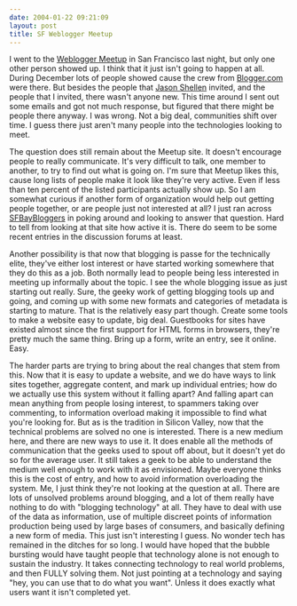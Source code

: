 ```yaml
---
date: 2004-01-22 09:21:09
layout: post
title: SF Weblogger Meetup
---
```


I went to the [Weblogger Meetup](http://blog.meetup.com/) in San Francisco last night, but only one other person showed up. I think that it just isn't going to happen at all. During December lots of people showed cause the crew from [Blogger.com](http://www.blogger.com) were there. But besides the people that [Jason Shellen](http://shellen.com/) invited, and the people that I invited, there wasn't anyone new. This time around I sent out some emails and got not much response, but figured that there might be people there anyway. I was wrong. Not a big deal, communities shift over time. I guess there just aren't many  people into the technologies looking to meet.

The question does still remain about the Meetup site. It doesn't encourage people to really communicate. It's very difficult to talk, one member to another, to try to find out what is going on. I'm sure that Meetup likes this, cause long lists of people make it look like they're very active. Even if less than ten percent of the listed participants actually show up. So I am somewhat curious if another form of organization would help out getting people together, or are people just not interested at all? I just ran across [SFBayBloggers](http://www.sfbaybloggers.com/) in poking around and looking to answer that question. Hard to tell from looking at that site how active it is. There do seem to be some recent entries in the discussion forums at least.

Another possibility is that now that blogging is passe for the technically elite, they've either lost interest or have started working somewhere that they do this as a job. Both normally lead to people being less interested in meeting up informally about the topic. I see the whole blogging issue as just starting out really. Sure, the geeky work of getting blogging tools up and going, and coming up with some new formats and categories of metadata is starting to mature. That is the relatively easy part though. Create some tools to make a website easy to update, big deal. Guestbooks for sites have existed almost since the first support for HTML forms in browsers, they're pretty much the same thing. Bring up a form, write an entry, see it online. Easy.

The harder parts are trying to bring about the real changes that stem from this. Now that it is easy to update a website, and we do have ways to link sites together, aggregate content, and mark up individual entries; how do we actually use this system without it falling apart? And falling apart can mean anything from people losing interest, to spammers taking over commenting, to information overload making it impossible to find what you're looking for. But as is the tradition in Silicon Valley, now that the technical problems are solved no one is interested. There is a new medium here, and there are new ways to use it. It does enable all the methods of communication that the geeks used to spout off about, but it doesn't yet do so for the average user. It still takes a geek to be able to understand the medium well enough to work with it as envisioned. Maybe everyone thinks this is the cost of entry, and how to avoid information overloading the system. Me, I just think they're not looking at the question at all. There are lots of unsolved problems around blogging, and a lot of them really have nothing to do with "blogging technology" at all. They have to deal with use of the data as information, use of multiple discreet points of information production being used by large bases of consumers, and basically defining a new form of media. This just isn't interesting I guess. No wonder tech has remained in the ditches for so long. I would have hoped that the bubble bursting would have taught people that technology alone is not enough to sustain the industry. It takes connecting technology to real world problems, and then FULLY solving them. Not just pointing at a technology and saying "hey, you can use that to do what you want". Unless it does exactly what users want it isn't completed yet.
